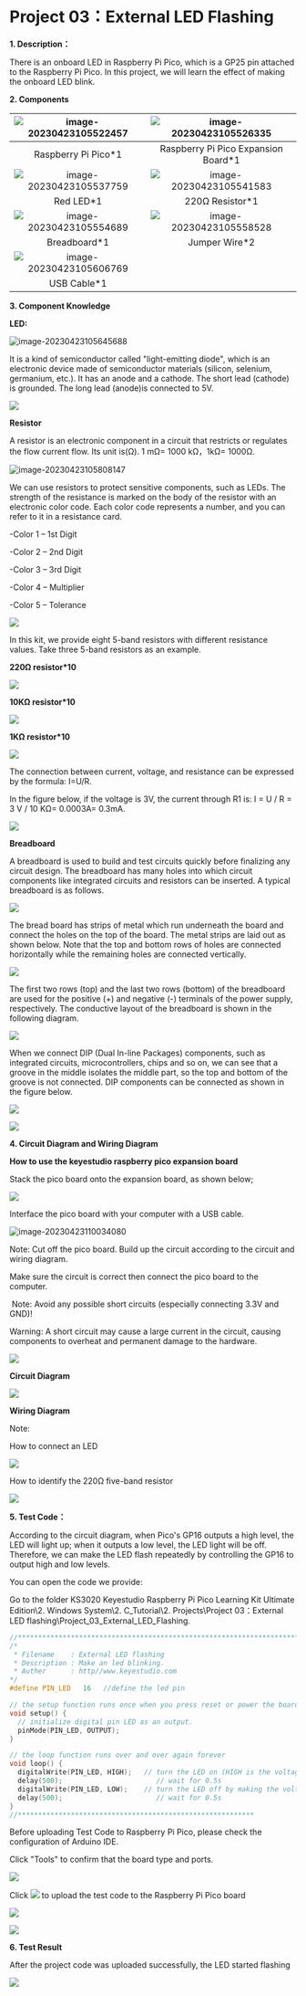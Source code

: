 # Project 03：External LED Flashing 

**1. Description：**

There is an onboard LED in Raspberry Pi Pico, which is a GP25 pin attached to the Raspberry Pi Pico. In this project, we will learn the effect of making the onboard LED blink.



**2. Components**

| ![image-20230423105522457](media/image-20230423105522457.png) | ![image-20230423105526335](media/image-20230423105526335.png) |
| :----------------------------------------------------------: | :----------------------------------------------------------: |
|                     Raspberry Pi Pico*1                      |             Raspberry Pi Pico Expansion Board*1              |
| ![image-20230423105537759](media/image-20230423105537759.png) | ![image-20230423105541583](media/image-20230423105541583.png) |
|                          Red LED*1                           |                       220Ω Resistor*1                        |
| ![image-20230423105554689](media/image-20230423105554689.png) | ![image-20230423105558528](media/image-20230423105558528.png) |
|                         Breadboard*1                         |                        Jumper Wire*2                         |
| ![image-20230423105606769](media/image-20230423105606769.png) |                                                              |
|                         USB Cable*1                          |                                                              |



**3. Component Knowledge**

**LED:**

![image-20230423105645688](media/image-20230423105645688.png)

It is a kind of semiconductor called "light-emitting diode", which is an electronic device made of semiconductor materials (silicon, selenium, germanium, etc.). It has an anode and a cathode. The short lead (cathode) is grounded. The long lead (anode)is connected to 5V.

![](/media/f70404aa49540fd7aecae944c7c01f83.jpeg)

**Resistor**

A resistor is an electronic component in a circuit that restricts or regulates the flow current flow. Its unit is(Ω). 1 mΩ= 1000 kΩ，1kΩ= 1000Ω.

![image-20230423105808147](media/image-20230423105808147.png)

We can use resistors to protect sensitive components, such as LEDs. The strength of the resistance is marked on the body of the resistor with an electronic color code. Each color code represents a number, and you can refer to it in a resistance card.

\-Color 1 – 1st Digit

\-Color 2 – 2nd Digit

\-Color 3 – 3rd Digit

\-Color 4 – Multiplier

\-Color 5 – Tolerance

![](/media/c3df005312cd9f6d4cdae6abf3cddb83.png)

In this kit, we provide eight 5-band resistors with different resistance values. Take three 5-band resistors as an example.

**220Ω resistor\*10**

![](/media/55c0199544e9819328f6d5778f10d7d0.png)

**10KΩ resistor\*10**

![](/media/246cf3885dc837c458a28123885c9f7b.png)

**1KΩ resistor\*10**

![](/media/19f5dfc51adfd79b04c3b164529767ed.png)

The connection between current, voltage, and resistance can be expressed by the formula: I=U/R.

In the figure below, if the voltage is 3V, the current through R1 is: I = U / R = 3 V / 10 KΩ= 0.0003A= 0.3mA.

![](/media/b3eec552e4dfad361833730698621776.png)

**Breadboard**

A breadboard is used to build and test circuits quickly before finalizing any circuit design. The breadboard has many holes into which circuit components like integrated circuits and resistors can be inserted. A typical breadboard is as follows.

![](/media/612c1381811b2d780d5f6ed6a7ec3701.png)

The bread board has strips of metal which run underneath the board and connect the holes on the top of the board. The metal strips are laid out as shown below. Note that the top and bottom rows of holes are connected horizontally while the remaining holes are connected vertically.

![](/media/b45e70b961537035c85878b73d371725.png)

The first two rows (top) and the last two rows (bottom) of the breadboard are used for the positive (+) and negative (-) terminals of the power supply, respectively. The conductive layout of the breadboard is shown in the following diagram.

![](/media/d5478bd5eac558252cbc235479d979eb.png)

When we connect DIP (Dual In-line Packages) components, such as integrated circuits, microcontrollers, chips and so on, we can see that a groove in the middle isolates the middle part, so the top and bottom of the groove is not connected. DIP components can be connected as shown in the figure below.

![](/media/50caf14e911c4244779e99445c658db6.png)

![](/media/9b66ae2199e77fbc99b7b278dac0b567.png)

**4. Circuit Diagram and Wiring Diagram**

**How to use the keyestudio raspberry pico expansion board**

Stack the pico board onto the expansion board, as shown below;

![](/media/fae969ca3b1a4592a83a4e05f5795a5b.png)

Interface the pico board with your computer with a USB cable.

![image-20230423110034080](media/image-20230423110034080.png)

Note: Cut off the pico board. Build up the circuit according to the circuit and wiring diagram.

Make sure the circuit is correct then connect the pico board to the computer.

 Note: Avoid any possible short circuits (especially connecting 3.3V and GND)\!

Warning: A short circuit may cause a large current in the circuit, causing components to overheat and permanent damage to the hardware.

![](/media/cb069d7553d861e3293d8bdbe85bbd05.png)

**Circuit Diagram**

![](/media/898285da10fa9b39e52a02bc68758d27.png)

**Wiring Diagram**

Note:

How to connect an LED

![](/media/42ff6f405dfa128593827de5aa03e94b.png)

How to identify the 220Ω five-band resistor

![](/media/55c0199544e9819328f6d5778f10d7d0.png)

**5. Test Code：**

According to the circuit diagram, when Pico's GP16 outputs a high level, the LED will light up; when it outputs a low level, the LED light will be off. Therefore, we can make the LED flash repeatedly by controlling the GP16 to output high and low levels.

You can open the code we provide:

Go to the folder KS3020 Keyestudio Raspberry Pi Pico Learning Kit Ultimate Edition\\2. Windows System\\2. C\_Tutorial\\2. Projects\\Project 03：External LED flashing\\Project\_03\_External\_LED\_Flashing.

```c
//**********************************************************************
/*
 * Filename    : External LED flashing
 * Description : Make an led blinking.
 * Auther      : http//www.keyestudio.com
*/
#define PIN_LED   16   //define the led pin

// the setup function runs once when you press reset or power the board
void setup() {
  // initialize digital pin LED as an output.
  pinMode(PIN_LED, OUTPUT);
}

// the loop function runs over and over again forever
void loop() {
  digitalWrite(PIN_LED, HIGH);   // turn the LED on (HIGH is the voltage level)
  delay(500);                       // wait for 0.5s
  digitalWrite(PIN_LED, LOW);    // turn the LED off by making the voltage LOW
  delay(500);                       // wait for 0.5s
}
//**********************************************************
```


Before uploading Test Code to Raspberry Pi Pico, please check the configuration of Arduino IDE.

Click "Tools" to confirm that the board type and ports.

![](/media/d2dc892e6f83a37b57b02a9f05f7fc8a.png)

Click ![](/media/b0d41283bf5ae66d2d5ab45db15331ba.png) to upload the test code to the Raspberry Pi Pico board

![](/media/360c315c0d80aefa994add635bd31561.png)

![](/media/253f1992ddf73ca401dde1797fcfcfca.png)

**6. Test Result**

After the project code was uploaded successfully, the LED started flashing

![](/media/2dcc6a55b77b4175b5175f717eb196c3.png)
